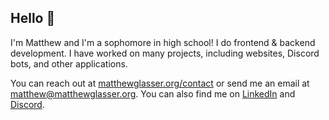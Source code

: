 ## Hello 👋

I'm Matthew and I'm a sophomore in high school! I do frontend & backend development. I have worked on many projects, including websites, Discord bots, and other applications.

You can reach out at [matthewglasser.org/contact](https://matthewglasser.org/contact) or send me an email at matthew@matthewglasser.org. You can also find me on [LinkedIn](https://linkedin.com/in/matthew-glasser) and [Discord](https://discord.com/users/708753489630855198).

<!--
**jedim101/jedim101** is a ✨ _special_ ✨ repository because its `README.md` (this file) appears on your GitHub profile.

Here are some ideas to get you started:

- 🔭 I’m currently working on ...
- 🌱 I’m currently learning ...
- 👯 I’m looking to collaborate on ...
- 🤔 I’m looking for help with ...
- 💬 Ask me about ...
- 📫 How to reach me: ...
- 😄 Pronouns: ...
- ⚡ Fun fact: ...
-->
